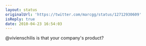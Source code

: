 ```yaml
---
layout: status
originalUrl: 'https://twitter.com/marcgg/status/12712930609'
isReply: true
date: 2010-04-23 16:54:03
---
```


@vivienschilis is that your company's product?

